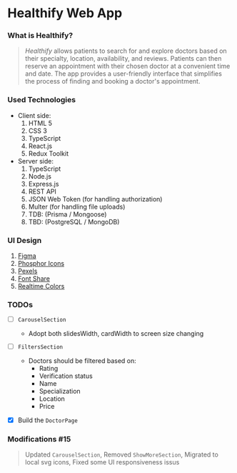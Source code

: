 # **Healthify Web App**

### **What is Healthify?**

> _Healthify_ allows patients to search for and explore doctors based on their specialty, location, availability, and reviews. Patients can then reserve an appointment with their chosen doctor at a convenient time and date. The app provides a user-friendly interface that simplifies the process of finding and booking a doctor's appointment.

### **Used Technologies**

- Client side:
  1. HTML 5
  2. CSS 3
  3. TypeScript
  4. React.js
  5. Redux Toolkit
- Server side:
  1. TypeScript
  2. Node.js
  3. Express.js
  4. REST API
  5. JSON Web Token (for handling authorization)
  6. Multer (for handling file uploads)
  7. TDB: (Prisma / Mongoose)
  8. TBD: (PostgreSQL / MongoDB)

### **UI Design**

1. [Figma](https://www.figma.com/file/oHg6gxAFgMvBN09A6XxDTA/Healthify?type=design&node-id=0%3A1&t=seLvtMwN2miTJftR-1)
2. [Phosphor Icons](https://phosphoricons.com/)
3. [Pexels](https://www.pexels.com/)
4. [Font Share](https://www.fontshare.com/)
5. [Realtime Colors](https://realtimecolors.com/)

### **TODOs**

- [ ] `CarouselSection`

  - Adopt both slidesWidth, cardWidth to screen size changing

- [ ] `FiltersSection`

  - Doctors should be filtered based on:
    - Rating
    - Verification status
    - Name
    - Specialization
    - Location
    - Price

- [x] Build the `DoctorPage`

### **Modifications #15**

> Updated `CarouselSection`, Removed `ShowMoreSection`, Migrated to local svg icons, Fixed some UI responsiveness issus
